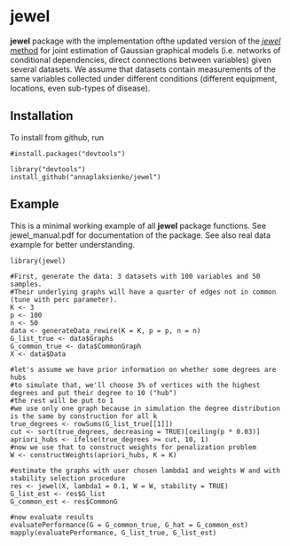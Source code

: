# jewel
**jewel** package with the implementation ofthe updated version of the [_jewel_ method](https://www.mdpi.com/2227-7390/9/17/2105) for joint estimation of Gaussian graphical models (i.e. networks of conditional dependencies, direct connections between variables) given several datasets. We assume that datasets contain measurements of the same variables collected under different conditions (different equipment, locations, even sub-types of disease).


## Installation
To install from github, run
```
#install.packages("devtools")

library("devtools")
install_github("annaplaksienko/jewel")
```

## Example

This is a minimal working example of all **jewel** package functions. See jewel_manual.pdf for documentation of the package. See also real data example for better understanding.

```
library(jewel)

#First, generate the data: 3 datasets with 100 variables and 50 samples.
#Their underlying graphs will have a quarter of edges not in common (tune with perc parameter).
K <- 3
p <- 100
n <- 50
data <- generateData_rewire(K = K, p = p, n = n)
G_list_true <- data$Graphs
G_common_true <- data$CommonGraph
X <- data$Data

#let's assume we have prior information on whether some degrees are hubs
#to simulate that, we'll choose 3% of vertices with the highest degrees and put their degree to 10 ("hub")
#the rest will be put to 1
#we use only one graph because in simulation the degree distribution is the same by construction for all k
true_degrees <- rowSums(G_list_true[[1]])
cut <- sort(true_degrees, decreasing = TRUE)[ceiling(p * 0.03)]
apriori_hubs <- ifelse(true_degrees >= cut, 10, 1)
#now we use that to construct weights for penalization problem
W <- constructWeights(apriori_hubs, K = K)

#estimate the graphs with user chosen lambda1 and weights W and with stability selection procedure
res <- jewel(X, lambda1 = 0.1, W = W, stability = TRUE)
G_list_est <- res$G_list
G_common_est <- res$CommonG

#now evaluate results
evaluatePerformance(G = G_common_true, G_hat = G_common_est)
mapply(evaluatePerformance, G_list_true, G_list_est)
```

